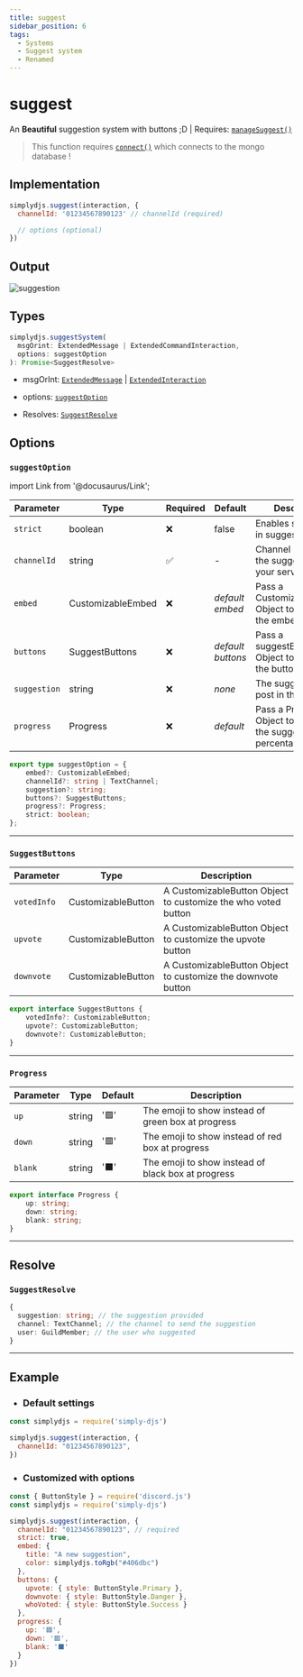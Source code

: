 ```yaml
---
title: suggest
sidebar_position: 6
tags:
  - Systems
  - Suggest system
  - Renamed
---
```


# suggest

An **Beautiful** suggestion system with buttons ;D | Requires: [`manageSuggest()`](../handler/managesuggest.md)

> This function requires [`connect()`](../general/connect.md) which connects to the mongo database !


## Implementation

```js
simplydjs.suggest(interaction, { 
  channelId: '01234567890123' // channelId (required)

  // options (optional)
})
```

## Output

![suggestion](https://i.postimg.cc/wvqs60sK/image.png)


## Types
```ts
simplydjs.suggestSystem(
  msgOrint: ExtendedMessage | ExtendedCommandInteraction,
  options: suggestOption
): Promise<SuggestResolve>
```

- msgOrInt: [`ExtendedMessage`](../typedef/extendedmessage.md) | [`ExtendedInteraction`](../typedef/extendedinteraction.md)
- options: [`suggestOption`](#suggestoption)


- Resolves: [`SuggestResolve`](#suggestresolve)

## Options

### `suggestOption`

import Link from '@docusaurus/Link';

| Parameter | Type | Required | Default    | Description |
| --------- | ----- | -------- | -------- | ---------- |
| `strict` | <Link to="https://developer.mozilla.org/en-US/docs/Web/JavaScript/Reference/Global_Objects/Boolean">boolean</Link>       | ❌ | false | Enables strict mode in suggest |
| `channelId`       | <Link to="https://old.discordjs.dev/#/docs/discord.js/main/class/TextChannel?scrollTo=id">string</Link>  | ✅  | - | Channel Id to send the suggestion in your server    |
| `embed` | <Link to="../typedef/customizableembed">CustomizableEmbed</Link>         | ❌  | _default embed_  | Pass a CustomizableEmbed Object to customize the embed  |
| `buttons` | <Link to="#suggestbuttons">SuggestButtons</Link> | ❌ | _default buttons_  | Pass a suggestButtons Object to customize the button  |
| `suggestion`   | <Link to="https://developer.mozilla.org/en-US/docs/Web/JavaScript/Reference/Global_Objects/String">string</Link>     | ❌        | _none_ | The suggestion to post in the server |
| `progress` | <Link to="#progress">Progress</Link> | ❌ | _default_  | Pass a Progress Object to customize the suggestion vote percentage bar  |

```ts
export type suggestOption = {
	embed?: CustomizableEmbed;
	channelId?: string | TextChannel;
	suggestion?: string;
	buttons?: SuggestButtons;
	progress?: Progress;
	strict: boolean;
};
```

----------------

### `SuggestButtons`

| Parameter    | Type   | Description  |
| ------------ | ------ | ------------ |
| `votedInfo`        | <Link to="../typedef/customizablebutton">CustomizableButton</Link> |  A CustomizableButton Object to customize the who voted button   |
|  `upvote`       | <Link to="../typedef/customizablebutton">CustomizableButton</Link> |  A CustomizableButton Object to customize the upvote button   |
|  `downvote`       | <Link to="../typedef/customizablebutton">CustomizableButton</Link> |  A CustomizableButton Object to customize the downvote button   |

```ts
export interface SuggestButtons {
	votedInfo?: CustomizableButton;
	upvote?: CustomizableButton;
	downvote?: CustomizableButton;
}
```

----------------

### `Progress`

| Parameter    | Type   | Default | Description  |
| ------------ | ------ | ------- | --------- |
| `up`        | <Link to="https://developer.mozilla.org/en-US/docs/Web/JavaScript/Reference/Global_Objects/String">string</Link> | '🟩' | The emoji to show instead of green box at progress   |
|  `down`       | <Link to="https://developer.mozilla.org/en-US/docs/Web/JavaScript/Reference/Global_Objects/String">string</Link> | '🟥' | The emoji to show instead of red box at progress  |
|  `blank`       | <Link to="https://developer.mozilla.org/en-US/docs/Web/JavaScript/Reference/Global_Objects/String">string</Link> | '⬛' | The emoji to show instead of black box at progress  |

```ts
export interface Progress {
	up: string;
	down: string;
	blank: string;
}
```

----------------

## Resolve

### `SuggestResolve`

```ts
{
  suggestion: string; // the suggestion provided
  channel: TextChannel; // the channel to send the suggestion
  user: GuildMember; // the user who suggested
}
```


--------------

## Example

- ### Default settings

```js title="suggest.js"
const simplydjs = require('simply-djs')

simplydjs.suggest(interaction, {
  channelId: "01234567890123", 
})
```

- ### Customized with options


```js title="suggest.js"
const { ButtonStyle } = require('discord.js')
const simplydjs = require('simply-djs')

simplydjs.suggest(interaction, {
  channelId: "01234567890123", // required
  strict: true,
  embed: {
    title: "A new suggestion",
    color: simplydjs.toRgb("#406dbc")
  },
  buttons: {
    upvote: { style: ButtonStyle.Primary },
    downvote: { style: ButtonStyle.Danger },
    whoVoted: { style: ButtonStyle.Success }
  },
  progress: {
    up: '🟩',
    down: '🟥',
    blank: '⬛'
  }
})
```